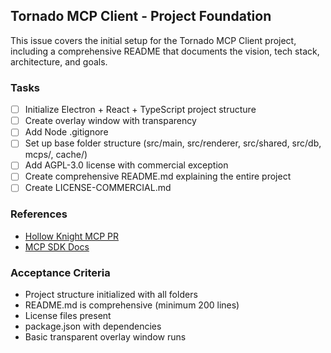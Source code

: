 ## Tornado MCP Client - Project Foundation

This issue covers the initial setup for the Tornado MCP Client project, including a comprehensive README that documents the vision, tech stack, architecture, and goals.

### Tasks
- [ ] Initialize Electron + React + TypeScript project structure
- [ ] Create overlay window with transparency
- [ ] Add Node .gitignore
- [ ] Set up base folder structure (src/main, src/renderer, src/shared, src/db, mcps/, cache/)
- [ ] Add AGPL-3.0 license with commercial exception
- [ ] Create comprehensive README.md explaining the entire project
- [ ] Create LICENSE-COMMERCIAL.md

### References
- [Hollow Knight MCP PR](https://github.com/gzzydevs/hollow-knight-mcp/pull/1)
- [MCP SDK Docs](https://modelcontextprotocol.io/docs/develop/build-client)

### Acceptance Criteria
- Project structure initialized with all folders
- README.md is comprehensive (minimum 200 lines)
- License files present
- package.json with dependencies
- Basic transparent overlay window runs